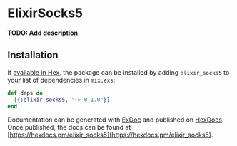 # ElixirSocks5

**TODO: Add description**

## Installation

If [available in Hex](https://hex.pm/docs/publish), the package can be installed
by adding `elixir_socks5` to your list of dependencies in `mix.exs`:

```elixir
def deps do
  [{:elixir_socks5, "~> 0.1.0"}]
end
```

Documentation can be generated with [ExDoc](https://github.com/elixir-lang/ex_doc)
and published on [HexDocs](https://hexdocs.pm). Once published, the docs can
be found at [https://hexdocs.pm/elixir_socks5](https://hexdocs.pm/elixir_socks5).

